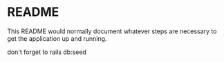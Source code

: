 # README

This README would normally document whatever steps are necessary to get the
application up and running.

don't forget to rails db:seed
